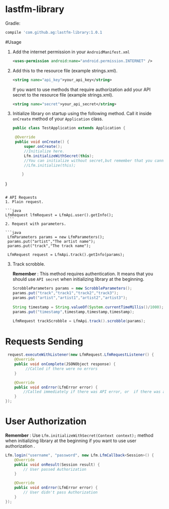 # lastfm-library
Gradle:
```groovy
compile 'com.github.ag:lastfm-library:1.0.1
```
#Usage
1. Add the internet permission in your `AndroidManifest.xml`

   ```xml
   <uses-permission android:name="android.permission.INTERNET" /> 
   ```

1. Add this to the resource file (example strings.xml).

   ```xml
   <string name="api_key">your_api_key</string>
   ```
   If you want to use methods that require authorization add your API secret to the resource file (example strings.xml).
   ```xml
   <string name="secret">your_api_secret</string>
   ```
   
2. Initialize library on startup using the following method. Call it inside `onCreate` method of your `Application` class.
   ```java
   public class TestApplication extends Application {

    @Override
    public void onCreate() {
        super.onCreate();
        //Initialize here.
        Lfm.initializeWithSecret(this);
        //You can initialize without secret,but remember that you cannot use methods that require authentication.
        //Lfm.initialize(this);

       }
  }
   ```
   
# API Requests
1. Plain request.

   ```java
   LfmRequest lfmRequest = LfmApi.user().getInfo();
    ```
2. Request with parameters.

   ```java
    LfmParameters params = new LfmParameters();
    params.put("artist","The artist name");
    params.put("track","The track name");
        
    LfmRequest request = LfmApi.track().getInfo(params);
   ```
3. Track scrobble.
   
   **Remember** : This method requires authentication.
   It means that you should use `API secret` when initializing library at the beginning.
   ```java
   ScrobbleParameters params = new ScrobbleParameters();
   params.put("track","track1","track2","track3");
   params.put("artist","artist1","artist2","artist3");
        
   String timestamp = String.valueOf(System.currentTimeMillis()/1000);
   params.put("timestamp",timestamp,timestamp,timestamp);
        
   LfmRequest trackScrobble = LfmApi.track().scrobble(params);
   ```
# Requests Sending
```java
 request.executeWithListener(new LfmRequest.LfmRequestListener() {
    @Override
    public void onComplete(JSONObject response) {
         //Called if there were no errors
    }

    @Override
    public void onError(LfmError error) {
        //Called immediately if there was API error, or  if there was an HTTP error
    }
});
```
# User Authorization
**Remember** : Use `Lfm.initializeWithSecret(Context context);` method when initializing library at the beginning if you want to use user authorization .
```java
Lfm.login("username", "password", new Lfm.LfmCallback<Session>() {
    @Override
    public void onResult(Session result) {
        // User passed Authorization      
    }

    @Override
    public void onError(LfmError error) {
        // User didn't pass Authorization
    }
});
```
